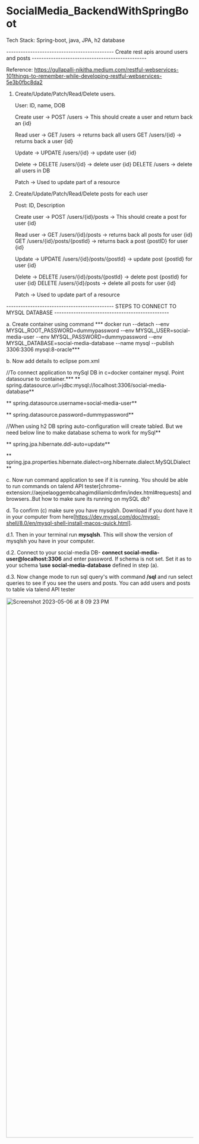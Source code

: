 # SocialMedia_BackendWithSpringBoot


Tech Stack: Spring-boot, java, JPA, h2 database

  --------------------------------------------- Create rest apis around users and posts ------------------------------------------------

Reference: https://gullapalli-nikitha.medium.com/restful-webservices-101things-to-remember-while-developing-restful-webservices-5e3b0fbc8da2

1. Create/Update/Patch/Read/Delete users.

    User:  ID, name, DOB

   Create user -> POST /users  -> This should create a user and return back an {id}
   
   Read user  -> GET /users -> returns back all users
                 GET /users/{id} -> returns back a user {id}
                 
   Update     -> UPDATE /users/{id} -> update user {id}
   
   Delete     -> DELETE /users/{id} -> delete user {id}
                 DELETE /users      -> delete all users in DB
   
   Patch      -> Used to update part of a resource

2. Create/Update/Patch/Read/Delete posts for each user

    Post: ID, Description

   Create user -> POST /users/{id}/posts  -> This should create a post for user {id}
   
   Read user   -> GET /users/{id}/posts -> returns back all posts for user {id}
                  GET /users/{id}/posts/{postId} -> returns back a post {postID} for user {id}
                 
   Update      -> UPDATE /users/{id}/posts/{postId} -> update post {postId} for user {id}
   
   Delete      -> DELETE /users/{id}/posts/{postId} -> delete post {postId} for user {id}
                  DELETE /users/{id}/posts    -> delete all posts for user {id}
              
   Patch       -> Used to update part of a resource
   
   
   
   
   
   
  --------------------------------------------- STEPS TO CONNECT TO MYSQL DATABASE ------------------------------------------------
     
a. Create container using command 
  *** docker run --detach --env MYSQL_ROOT_PASSWORD=dummypassword --env MYSQL_USER=social-media-user --env MYSQL_PASSWORD=dummypassword --env MYSQL_DATABASE=social-media-database --name mysql --publish 3306:3306 mysql:8-oracle***
  
b. Now add details to eclipse pom.xml

//To connect application to mySql DB in c=docker container mysql. Point datasourse to container.***
**	 spring.datasource.url=jdbc:mysql://localhost:3306/social-media-database**

**	 spring.datasource.username=social-media-user**

**	 spring.datasource.password=dummypassword**

//When using h2 DB spring auto-configuration will create tabled. But we need below line to make database schema to work for mySql**

**	 spring.jpa.hibernate.ddl-auto=update**

**	 spring.jpa.properties.hibernate.dialect=org.hibernate.dialect.MySQLDialect **

c. Now run command application to see if it is running. You should be able to run commands on talend API tester[chrome-extension://aejoelaoggembcahagimdiliamlcdmfm/index.html#requests] and browsers..But how to make sure its running on mySQL db?

d. To confirm (c) make sure you have mysqlsh. Download if you dont have it in your computer from here[https://dev.mysql.com/doc/mysql-shell/8.0/en/mysql-shell-install-macos-quick.html].
   
   d.1. Then in your terminal run **mysqlsh**. This will show the version of mysqlsh you have in your computer. 
  
   d.2. Connect to your social-media DB- **connect social-media-user@localhost:3306** and enter password. If schema is not set. Set it as to your schema **\use social-media-database** defined in step (a).
   
   d.3. Now change mode to run sql query's with command **/sql** and run select queries to see if you see the users and posts. You can add users and posts to table via talend API tester
   
 <img width="1449" alt="Screenshot 2023-05-06 at 8 09 23 PM" src="https://user-images.githubusercontent.com/23514932/236655654-f8e324e5-be55-40fe-b54f-6c92f9fe5a0a.png">


   
              
